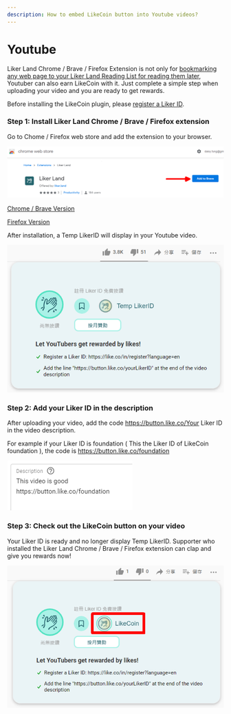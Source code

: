 ```yaml
---
description: How to embed LikeCoin button into Youtube videos?
---
```


# Youtube

Liker Land Chrome / Brave / Firefox Extension is not only for [bookmarking any web page to your Liker Land Reading List for reading them later](https://docs.like.co/user-guide/reader/readling-list#bookmark-content-on-computer-to-liker-land), Youtuber can also earn LikeCoin with it. Just complete a simple step when uploading your video and you are ready to get rewards.

Before installing the LikeCoin plugin, please [register a Liker ID](https://docs.like.co/user-guide/liker-id/register).

### Step 1: Install Liker Land Chrome / Brave / Firefox extension

Go to Chome / Firefox web store and add the extension to your browser.

![](../../.gitbook/assets/youtbe-en.png)

[Chrome / Brave Version](https://chrome.google.com/webstore/detail/liker-land/cjjcemdmkddjbofomfgjedpiifpgkjhe)

[Firefox Version](https://addons.mozilla.org/en-US/firefox/addon/liker-land/?src=search)

After installation, a Temp LikerID will display in your Youtube video.



![](../../.gitbook/assets/youtube-1-en.png)

### Step 2:  Add your Liker ID in the description

After uploading your video,  add the code https://button.like.co/Your Liker ID in the video description.

For example if your Liker ID is foundation \( This the Liker ID of LikeCoin foundation \), the code is https://button.like.co/foundation

![](../../.gitbook/assets/youtube-2-en.png)

### Step 3: Check out the LikeCoin button on your video



Your Liker ID is ready and no longer display Temp LikerID. Supporter who installed the Liker Land Chrome / Brave / Firefox extension can clap and give you rewards now!



![](../../.gitbook/assets/youtube-3-en.png)

